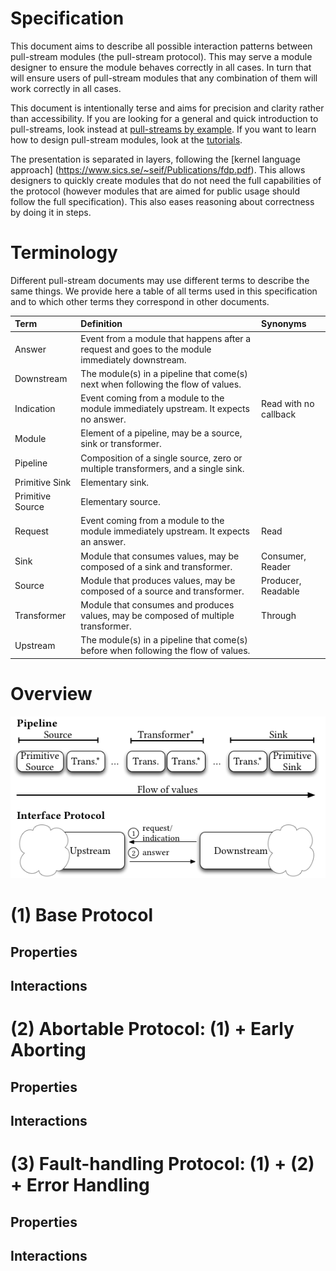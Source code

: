 # Specification

This document aims to describe all possible interaction patterns between pull-stream modules (the pull-stream protocol). This may serve a module designer to ensure the module behaves correctly in all cases. In turn that will ensure users of pull-stream modules that any combination of them will work correctly in all cases.

This document is intentionally terse and aims for precision and clarity rather than accessibility. If you are looking for a general and quick introduction to pull-streams, look instead at [pull-streams by example](https://github.com/dominictarr/pull-stream-examples). If you want to learn how to design pull-stream modules, look at the [tutorials](https://github.com/pull-stream/pull-stream-workshop).

The presentation is separated in layers, following the [kernel language approach] (https://www.sics.se/~seif/Publications/fdp.pdf). This allows designers to quickly create modules that do not need the full capabilities of the protocol (however modules that are aimed for public usage should follow the full specification). This also eases reasoning about correctness by doing it in steps.

# Terminology

Different pull-stream documents may use different terms to describe the same things. We provide here a table of all terms used in this specification and to which other terms they correspond in other documents.

| Term                 | Definition                                                                                       | Synonyms                                     |
| :------------------- | :----------------------------------------------------------------------------------------------- | :------------------------------------------- |
| Answer               | Event from a module that happens after a request and goes to the module immediately downstream.  |                                              |
| Downstream           | The module(s) in a pipeline that come(s) next when following the flow of values.                 |                                              |
| Indication           | Event coming from a module to the module immediately upstream. It expects no answer.             | Read with no callback                        |
| Module               | Element of a pipeline, may be a source, sink or transformer.                                     |                                              |
| Pipeline             | Composition of a single source, zero or multiple transformers, and a single sink.                |                                              |
| Primitive Sink       | Elementary sink.                                                                                 |                                              |
| Primitive Source     | Elementary source.                                                                               |                                              |
| Request              | Event coming from a module to the module immediately upstream. It expects an answer.             | Read                                         |
| Sink                 | Module that consumes values, may be composed of a sink and transformer.                          | Consumer, Reader                             |
| Source               | Module that produces values, may be composed of a source and transformer.                        | Producer, Readable                           |
| Transformer          | Module that consumes and produces values, may be composed of multiple transformer.               | Through                                      |
| Upstream             | The module(s) in a pipeline that come(s) before when following the flow of values.               |                                              |

# Overview

![Image](./pull-stream.png)


# (1) Base Protocol

## Properties

## Interactions

# (2) Abortable Protocol: (1) + Early Aborting

## Properties

## Interactions

# (3) Fault-handling Protocol: (1) + (2) + Error Handling

## Properties

## Interactions

